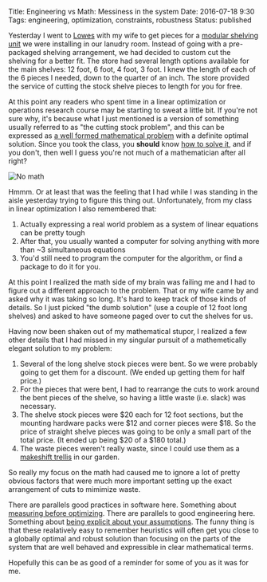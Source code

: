 Title: Engineering vs Math: Messiness in the system
Date: 2016-07-18 9:30
Tags: engineering, optimization, constraints, robustness
Status: published

Yesterday I went to [Lowes](http://www.lowes.com/) with my wife to get pieces for a [modular shelving unit](http://www.rubbermaid.com/en-US/shop-products/closet---shelving) we were installing in our lanudry room.  Instead of going with a pre-packaged shelving arrangement, we had decided to custom cut the shelving for a better fit.  The store had several length options available for the main shelves: 12 foot, 6 foot, 4 foot, 3 foot.  I knew the length of each of the 6 pieces I needed, down to the quarter of an inch.  The store provided the service of cutting the stock shelve pieces to length for you for free.

At this point any readers who spent time in a linear optimization or operations research course may be starting to sweat a little bit.  If you're not sure why, it's because what I just mentioned is a version of something usually referred to as "the cutting stock problem", and this can be expressed as [a well formed mathematical problem](http://www4.ncsu.edu/~kksivara/ma505/handouts/gilmore-gomory2.pdf) with a definite optimal solution.  Since you took the class, you **should** know [how to solve it](https://en.wikipedia.org/wiki/Simplex_algorithm), and if you don't, then well I guess you're not much of a mathematician after all right?

![No math](https://cdn.meme.am/instances/500x/66238928.jpg)

Hmmm.  Or at least that was the feeling that I had while I was standing in the aisle yesterday trying to figure this thing out.  Unfortunately, from my class in linear optimization I also remembered that:

1. Actually expressing a real world problem as a system of linear equations can be pretty tough
2. After that, you usually wanted a computer for solving anything with more than ~3 simultaneous equations
3. You'd still need to program the computer for the algorithm, or find a package to do it for you.

At this point I realized the math side of my brain was failing me and I had to figure out a different approach to the problem.  That or my wife came by and asked why it was taking so long.  It's hard to keep track of those kinds of details.  So I just picked "the dumb solution" (use a couple of 12 foot long shelves) and asked to have someone paged over to cut the shelves for us.

Having now been shaken out of my mathematical stupor, I realized a few other details that I had missed in my singular pursuit of a mathemetically elegant solution to my problem:

1. Several of the long shelve stock pieces were bent. So we were probably going to get them for a discount.  (We ended up getting them for half price.)
2. For the pieces that were bent, I had to rearrange the cuts to work around the bent pieces of the shelve, so having a little waste (i.e. slack) was necessary.
3. The shelve stock pieces were $20 each for 12 foot sections, but the mounting hardware packs were $12 and corner pieces were $18. So the price of straight shelve pieces was going to be only a small part of the total price. (It ended up being $20 of a $180 total.)
4. The waste pieces weren't really waste, since I could use them as a [makeshift trellis](https://www.youtube.com/watch?v=2YDe08UQop0) in our garden.

So really my focus on the math had caused me to ignore a lot of pretty obvious factors that were much more important setting up the exact arrangement of cuts to mimimize waste.

There are parallels good practices in software here.  Something about [measuring before optimizing](http://www.catb.org/esr/writings/taoup/html/ch12s02.html).  There are parallels to good engineering here.  Something about [being explicit about your assumptions](https://en.wikipedia.org/wiki/Assumption-based_planning).  The funny thing is that these realatively easy to remember heuristics will often get you close to a globally optimal and robust solution than focusing on the parts of the system that are well behaved and expressible in clear mathematical terms.

Hopefully this can be as good of a reminder for some of you as it was for me.
